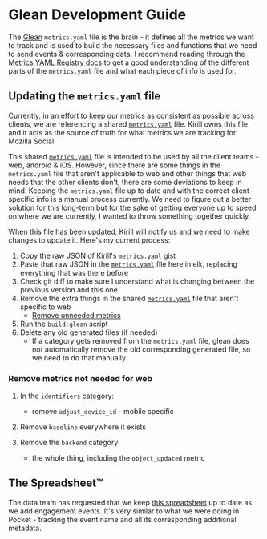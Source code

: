 # Glean Development Guide

The [Glean](https://mozilla.github.io/glean/book/index.html) `metrics.yaml` file is the brain - it defines all the metrics we want to track and is used to build the necessary files and functions that we need to send events & corresponding data. I recommend reading through the [Metrics YAML Registry docs](https://mozilla.github.io/glean/book/reference/yaml/metrics.html) to get a good understanding of the different parts of the `metrics.yaml` file and what each piece of info is used for.

## Updating the `metrics.yaml` file

Currently, in an effort to keep our metrics as consistent as possible across clients, we are referencing a shared [`metrics.yaml`](https://gist.github.com/kirill-demtchouk/41a38336b61b938833fe011bda4a2001) file. Kirill owns this file and it acts as the source of truth for what metrics we are tracking for Mozilla Social.

This shared [`metrics.yaml`](https://gist.github.com/kirill-demtchouk/41a38336b61b938833fe011bda4a2001) file is intended to be used by all the client teams - web, android & iOS. However, since there are some things in the `metrics.yaml` file that aren't applicable to web and other things that web needs that the other clients don't, there are some deviations to keep in mind. Keeping the `metrics.yaml` file up to date and with the correct client-specific info is a manual process currently. We need to figure out a better solution for this long-term but for the sake of getting everyone up to speed on where we are currently, I wanted to throw something together quickly.

When this file has been updated, Kirill will notify us and we need to make changes to update it. Here's my current process:

1. Copy the raw JSON of Kirill's `metrics.yaml` [gist](https://gist.github.com/kirill-demtchouk/41a38336b61b938833fe011bda4a2001)
2. Paste that raw JSON in the [`metrics.yaml`](./metrics.yaml) file here in elk, replacing everything that was there before
3. Check git diff to make sure I understand what is changing between the previous version and this one
4. Remove the extra things in the shared [`metrics.yaml`](https://gist.github.com/kirill-demtchouk/41a38336b61b938833fe011bda4a2001) file that aren't specific to web
    - [Remove unneeded metrics](#remove-metrics-not-needed-for-web)
5. Run the `build:glean` script
6. Delete any old generated files (if needed)
    - If a category gets removed from the `metrics.yaml` file, glean does not automatically remove the old corresponding generated file, so we need to do that manually

### Remove metrics not needed for web

1. In the `identifiers` category:
    - remove `adjust_device_id` - mobile specific

2. Remove `baseline` everywhere it exists

3. Remove the `backend` category
    - the whole thing, including the `object_updated` metric

## The Spreadsheet™️

The data team has requested that we keep [this spreadsheet](https://docs.google.com/spreadsheets/d/1KX6TiyXXg2fE0a1IDKsy5O97ZrHYvjKohmIX_m8ECXY/edit#gid=1532914466) up to date as we add engagement events. It's very similar to what we were doing in Pocket - tracking the event name and all its corresponding additional metadata.
